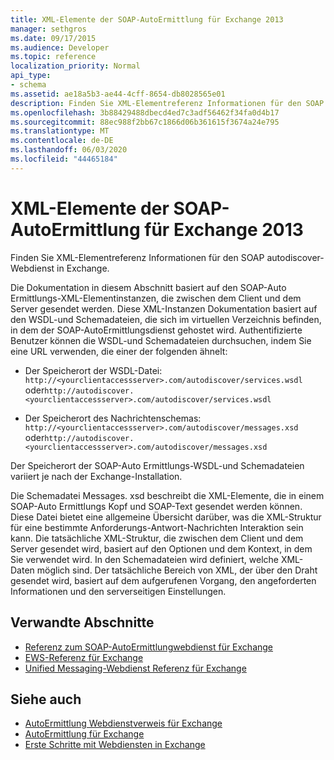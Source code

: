 ```yaml
---
title: XML-Elemente der SOAP-AutoErmittlung für Exchange 2013
manager: sethgros
ms.date: 09/17/2015
ms.audience: Developer
ms.topic: reference
localization_priority: Normal
api_type:
- schema
ms.assetid: ae18a5b3-ae44-4cff-8654-db8028565e01
description: Finden Sie XML-Elementreferenz Informationen für den SOAP autodiscover-Webdienst in Exchange.
ms.openlocfilehash: 3b88429488dbecd4ed7c3adf56462f34fa0d4b17
ms.sourcegitcommit: 88ec988f2bb67c1866d06b361615f3674a24e795
ms.translationtype: MT
ms.contentlocale: de-DE
ms.lasthandoff: 06/03/2020
ms.locfileid: "44465184"
---
```

# <a name="soap-autodiscover-xml-elements-for-exchange-2013"></a>XML-Elemente der SOAP-AutoErmittlung für Exchange 2013

Finden Sie XML-Elementreferenz Informationen für den SOAP autodiscover-Webdienst in Exchange.
  
Die Dokumentation in diesem Abschnitt basiert auf den SOAP-Auto Ermittlungs-XML-Elementinstanzen, die zwischen dem Client und dem Server gesendet werden. Diese XML-Instanzen Dokumentation basiert auf den WSDL-und Schemadateien, die sich im virtuellen Verzeichnis befinden, in dem der SOAP-AutoErmittlungsdienst gehostet wird. Authentifizierte Benutzer können die WSDL-und Schemadateien durchsuchen, indem Sie eine URL verwenden, die einer der folgenden ähnelt:
  
- Der Speicherort der WSDL-Datei: `http://<yourclientaccessserver>.com/autodiscover/services.wsdl` oder`http://autodiscover.<yourclientaccessserver>.com/autodiscover/services.wsdl`
    
- Der Speicherort des Nachrichtenschemas: `http://<yourclientaccessserver>.com/autodiscover/messages.xsd` oder`http://autodiscover.<yourclientaccessserver>.com/autodiscover/messages.xsd` 
    
Der Speicherort der SOAP-Auto Ermittlungs-WSDL-und Schemadateien variiert je nach der Exchange-Installation.
  
Die Schemadatei Messages. xsd beschreibt die XML-Elemente, die in einem SOAP-Auto Ermittlungs Kopf und SOAP-Text gesendet werden können. Diese Datei bietet eine allgemeine Übersicht darüber, was die XML-Struktur für eine bestimmte Anforderungs-Antwort-Nachrichten Interaktion sein kann. Die tatsächliche XML-Struktur, die zwischen dem Client und dem Server gesendet wird, basiert auf den Optionen und dem Kontext, in dem Sie verwendet wird. In den Schemadateien wird definiert, welche XML-Daten möglich sind. Der tatsächliche Bereich von XML, der über den Draht gesendet wird, basiert auf dem aufgerufenen Vorgang, den angeforderten Informationen und den serverseitigen Einstellungen. 
  
## <a name="related-sections"></a>Verwandte Abschnitte

- [Referenz zum SOAP-AutoErmittlungwebdienst für Exchange](soap-autodiscover-web-service-reference-for-exchange.md)    
- [EWS-Referenz für Exchange](ews-reference-for-exchange.md)    
- [Unified Messaging-Webdienst Referenz für Exchange](unified-messaging-web-service-reference-for-exchange.md)
    
## <a name="see-also"></a>Siehe auch

- [AutoErmittlung Webdienstverweis für Exchange](autodiscover-web-service-reference-for-exchange.md)
- [AutoErmittlung für Exchange](../exchange-web-services/autodiscover-for-exchange.md)
- [Erste Schritte mit Webdiensten in Exchange](../exchange-web-services/start-using-web-services-in-exchange.md)
    

